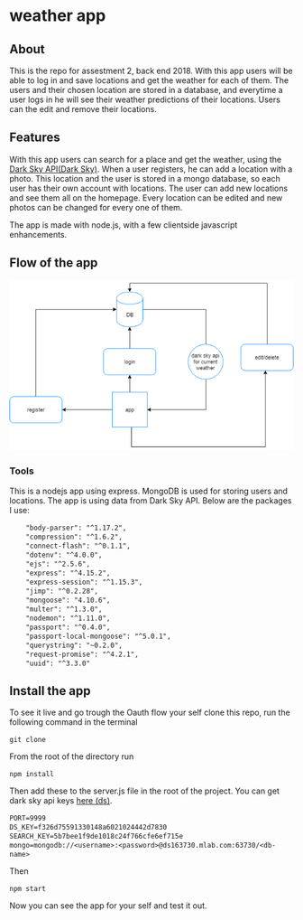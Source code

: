 # weather app

## About
This is the repo for assestment 2, back end 2018. With this app users will be able to log in and save locations and get the weather for each of them. The users and their chosen location are stored in a database, and everytime a user logs in he will see their weather predictions of their locations. Users can the edit and remove their locations.

## Features
With this app users can search for a place and get the weather, using the [Dark Sky API(Dark Sky)](https://darksky.net/dev). When a user registers, he can add a location with a photo. This location and the user is stored in a mongo database, so each user has their own account with locations. The user can add new locations and see them all on the homepage. Every location can be edited and new photos can be changed for every one of them.

The app is made with node.js, with a few clientside javascript enhancements.

## Flow of the app
![flowchart](readme/flow.png)

### Tools
This is a nodejs app using express. MongoDB is used for storing users and locations. The app is using data from Dark Sky API. Below are the packages I use:
```
    "body-parser": "^1.17.2",
    "compression": "^1.6.2",
    "connect-flash": "^0.1.1",
    "dotenv": "^4.0.0",
    "ejs": "^2.5.6",
    "express": "^4.15.2",
    "express-session": "^1.15.3",
    "jimp": "^0.2.28",
    "mongoose": "4.10.6",
    "multer": "^1.3.0",
    "nodemon": "^1.11.0",
    "passport": "^0.4.0",
    "passport-local-mongoose": "^5.0.1",
    "querystring": "~0.2.0",
    "request-promise": "^4.2.1",
    "uuid": "^3.3.0"
```

## Install the app
To see it live and go trough the Oauth flow your self clone this repo, run the following command in the terminal
```
git clone
```

From the root of the directory run
```
npm install
```

Then add these to the server.js file in the root of the project. You can get dark sky api keys [here (ds)](https://darksky.net/dev). 
```
PORT=9999
DS_KEY=f326d75591330148a6021024442d7830
SEARCH_KEY=5b7bee1f9de1018c24f766cfe6ef715e
mongo=mongodb://<username>:<password>@ds163730.mlab.com:63730/<db-name>

```
Then
```
npm start
```

Now you can see the app for your self and test it out.
